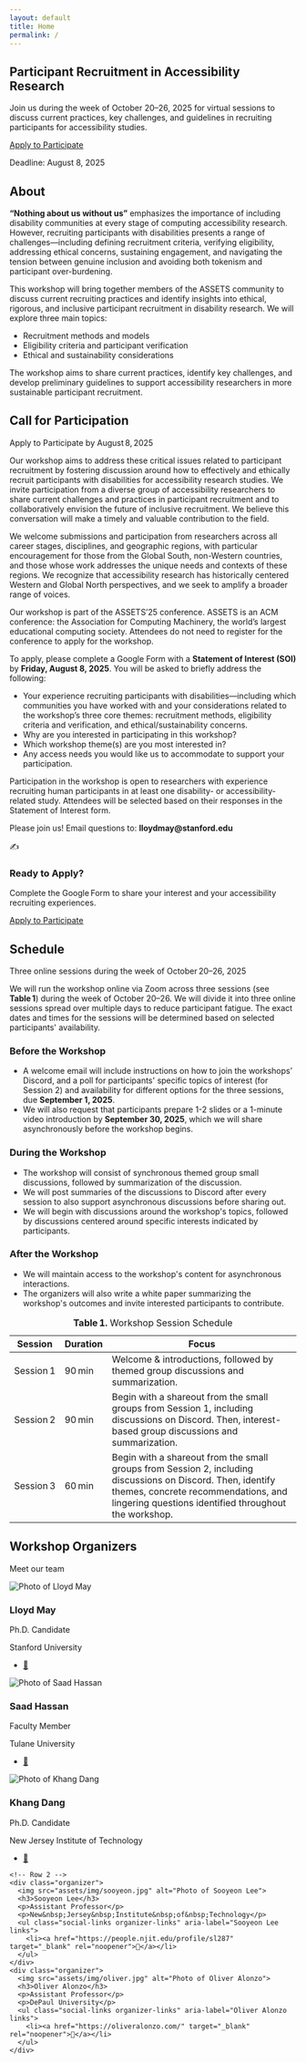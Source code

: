 ```yaml
---
layout: default
title: Home
permalink: /
---
```


<!-- 1) HERO -->
<section id="hero" class="hero" aria-labelledby="hero-heading">
  <h1 id="hero-heading">Participant Recruitment in Accessibility Research</h1>
  <p>
    Join us during the week of October 20–26, 2025 for virtual sessions to discuss current practices, key challenges, and guidelines in recruiting participants for accessibility studies.
  </p>
  <div class="hero-cta">
    <a class="btn btn-primary" href="https://forms.gle/XrTLxiypCMxgvmiF6">Apply to Participate</a>
    <p class="deadline">
      Deadline: <time datetime="2025-08-08">August 8, 2025</time>
    </p>
  </div>
</section>

 <!-- ABOUT -->
<section id="about" class="section section-light" aria-labelledby="about-heading">
<div class="site-container">
<h2 id="about-heading" class="section-heading">About</h2>
<p>
    <strong>“Nothing about us without us”</strong> emphasizes the importance of including disability communities at every stage of computing accessibility research. However, recruiting participants with disabilities presents a range of challenges—including defining recruitment criteria, verifying eligibility, addressing ethical concerns, sustaining engagement, and navigating the tension between genuine inclusion and avoiding both tokenism and participant over-burdening.
</p>
<p>
    This workshop will bring together members of the ASSETS community to discuss current recruiting practices and identify insights into ethical, rigorous, and inclusive participant recruitment in disability research. We will explore three main topics:
</p>
<ul class="section-list">
  <li>Recruitment methods and models</li>
  <li>Eligibility criteria and participant verification</li>
  <li>Ethical and sustainability considerations</li>
</ul>
<p>
    The workshop aims to share current practices, identify key challenges, and develop preliminary guidelines to support accessibility researchers in more sustainable participant recruitment.
</p>
</div>
</section>

<!-- CALL FOR PARTICIPATION -->
<section id="participate" class="section section-light" aria-labelledby="participate-heading">
    <div class="site-container">
    <div class="call-header">
            <h2 id="participate-heading" class="section-heading">
            Call for Participation
            </h2>
            <p class="section-subheading">
            Apply to Participate by
            <time datetime="2025-08-08">August 8, 2025</time>
            </p>
    </div>
        <p>
            Our workshop aims to address these critical issues related to participant recruitment by fostering discussion around how to effectively and ethically recruit participants with disabilities for accessibility research studies. We invite participation from a diverse group of accessibility researchers to share current challenges and practices in participant recruitment and to collaboratively envision the future of inclusive recruitment. We believe this conversation will make a timely and valuable contribution to the field.
        </p>
        <p>
            We welcome submissions and participation from researchers across all career stages, disciplines, and geographic regions, with particular encouragement for those from the Global South, non-Western countries, and those whose work addresses the unique needs and contexts of these regions. We recognize that accessibility research has historically centered Western and Global North perspectives, and we seek to amplify a broader range of voices.
        </p>
        <p>
            Our workshop is part of the ASSETS’25 conference. ASSETS is an ACM conference: the Association for Computing Machinery, the world’s largest educational computing society. Attendees do not need to register for the conference to apply for the workshop.
        </p>
        <p>
            To apply, please complete a Google Form with a <strong>Statement of Interest (SOI)</strong> by <strong>Friday, August 8, 2025</strong>. You will be asked to briefly address the following:
        </p>
        <ul class="section-list">
        <li>Your experience recruiting participants with disabilities—including which communities you have worked with and your considerations related to the workshop’s three core themes: recruitment methods, eligibility criteria and verification, and ethical/sustainability concerns.</li>
        <li>Why are you interested in participating in this workshop?</li>
        <li>Which workshop theme(s) are you most interested in?</li>
        <li>Any access needs you would like us to accommodate to support your participation.</li>
        </ul>
        <p>
            Participation in the workshop is open to researchers with experience recruiting human participants in at least one disability- or accessibility-related study. Attendees will be selected based on their responses in the Statement of Interest form.
        </p>
        <p>
            Please join us! Email questions to: <strong>lloydmay@stanford.edu</strong>
        </p>
        <div class="call-grid">
            <!-- Card: Ready to Apply (CTA) -->
            <div class="call-card call-card--cta">
            <div class="call-card-icon">✍️</div>
            <h3>Ready to Apply?</h3>
            <p>
                Complete the Google Form to share your interest and your accessibility
                recruiting experiences.
            </p>
            <a
                class="btn btn-primary"
                href="https://forms.gle/XrTLxiypCMxgvmiF6"
            >
                Apply to Participate
            </a>
            </div>
        </div>
    </div>
</section>

<!-- SCHEDULE -->
<section
  id="schedule"
  class="section section-dark"
  aria-labelledby="schedule-heading"
>
<div class="site-container">
  <h2 id="schedule-heading" class="section-heading">Schedule</h2>
  <p class="section-subheading">
    Three online sessions during the week of October 20–26, 2025
  </p>

<!-- 1) Intro paragraph -->
<p>
We will run the workshop online via Zoom across three sessions (see <strong>Table 1</strong>) during the week of October 20–26. We will divide it into three online sessions spread over multiple days to reduce participant fatigue. The exact dates and times for the sessions will be determined based on selected participants' availability.
</p>

  <!-- 2) Phases grid -->
  <div class="schedule-phases">
    <div class="phase">
      <h3>Before the Workshop</h3>
      <ul>
        <li>
          A welcome email will include instructions on how to join the workshops’ Discord, and a poll for participants' specific topics of interest (for Session 2) and availability for different options for the three sessions, due <strong>September 1, 2025</strong>.
        </li>
        <li>
          We will also request that participants prepare 1-2 slides or a 1-minute video introduction by <strong>September 30, 2025</strong>, which we will share asynchronously before the workshop begins.
        </li>
      </ul>
    </div>
    <div class="phase">
      <h3>During the Workshop</h3>
      <ul>
        <li>
          The workshop will consist of synchronous themed group small discussions, followed by summarization of the discussion.
        </li>
        <li>
          We will post summaries of the discussions to Discord after every session to also support asynchronous discussions before sharing out.
        </li>
        <li>
          We will begin with discussions around the workshop's topics, followed by discussions centered around specific interests indicated by participants.
        </li>
      </ul>
    </div>
    <div class="phase">
      <h3>After the Workshop</h3>
      <ul>
        <li>
          We will maintain access to the workshop's content for asynchronous interactions.
        </li>
        <li>
          The organizers will also write a white paper summarizing the workshop's outcomes and invite interested participants to contribute.
        </li>
      </ul>
    </div>
  </div>

  <!-- 3) Sessions table -->
  <table class="schedule-table" aria-label="Session schedule">
    <caption> <strong>Table 1.</strong> Workshop Session Schedule</caption>
    <thead>
      <tr>
        <th>Session</th>
        <th>Duration</th>
        <th>Focus</th>
      </tr>
    </thead>
    <tbody>
      <tr>
        <td>Session 1</td>
        <td>90 min</td>
        <td>
          Welcome & introductions, followed by themed group discussions and summarization.
        </td>
      </tr>
      <tr>
        <td>Session 2</td>
        <td>90 min</td>
        <td>
          Begin with a shareout from the small groups from Session 1, including discussions on Discord. Then, interest-based group discussions and summarization.
        </td>
      </tr>
      <tr>
        <td>Session 3</td>
        <td>60 min</td>
        <td>
          Begin with a shareout from the small groups from Session 2, including discussions on Discord. Then, identify themes, concrete recommendations, and lingering questions identified throughout the workshop.
        </td>
      </tr>
    </tbody>
  </table>
</div>
</section>

<!-- ORGANIZERS -->
<section id="organizers" class="section section–light" aria-labelledby="organizers-heading">
<div class="site-container">
  <h2 id="organizers-heading" class="section-heading">Workshop Organizers</h2>
  <p class="section-subheading">Meet our team</p>

  <div class="organizers-grid">
    <!-- Row 1 -->
    <div class="organizer">
      <img src="assets/img/lloyd.jpg" alt="Photo of Lloyd May">
      <h3>Lloyd May</h3>
      <p>Ph.D. Candidate</p>
      <p>Stanford University</p>
      <ul class="social-links organizer-links" aria-label="Lloyd May links">
        <li><a href="https://www.lloydmay.net/" target="_blank" rel="noopener">🔗</a></li>
      </ul>
    </div>
        <div class="organizer">
      <img src="assets/img/saad.jpeg" alt="Photo of Saad Hassan">
      <h3>Saad Hassan</h3>
      <p>Faculty Member</p>
      <p>Tulane University</p>
      <ul class="social-links organizer-links" aria-label="Saad Hassan links">
        <li><a href="https://saadh.info/" target="_blank" rel="noopener">🔗</a></li>
      </ul>
    </div>
        <div class="organizer">
      <img src="assets/img/khang.png" alt="Photo of Khang Dang">
      <h3>Khang Dang</h3>
      <p>Ph.D. Candidate</p>
      <p>New&nbsp;Jersey&nbsp;Institute&nbsp;of&nbsp;Technology</p>
      <ul class="social-links organizer-links" aria-label="Khang Dang links">
        <li><a href="https://www.khang4dang.net/" target="_blank" rel="noopener">🔗</a></li>
      </ul>
    </div>

    <!-- Row 2 -->
    <div class="organizer">
      <img src="assets/img/sooyeon.jpg" alt="Photo of Sooyeon Lee">
      <h3>Sooyeon Lee</h3>
      <p>Assistant Professor</p>
      <p>New&nbsp;Jersey&nbsp;Institute&nbsp;of&nbsp;Technology</p>
      <ul class="social-links organizer-links" aria-label="Sooyeon Lee links">
        <li><a href="https://people.njit.edu/profile/sl287" target="_blank" rel="noopener">🔗</a></li>
      </ul>
    </div>
    <div class="organizer">
      <img src="assets/img/oliver.jpg" alt="Photo of Oliver Alonzo">
      <h3>Oliver Alonzo</h3>
      <p>Assistant Professor</p>
      <p>DePaul University</p>
      <ul class="social-links organizer-links" aria-label="Oliver Alonzo links">
        <li><a href="https://oliveralonzo.com/" target="_blank" rel="noopener">🔗</a></li>
      </ul>
    </div>
  </div>
